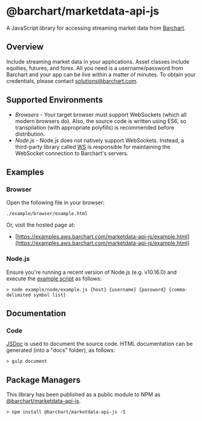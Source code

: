 # @barchart/marketdata-api-js

A JavaScript library for accessing streaming market data from [Barchart](https://www.barchart.com).

## Overview

Include streaming market data in your applications. Asset classes include equities, futures, and forex. All you need is a username/password from Barchart and your app can be live within a matter of minutes. To obtain your credentials, please contact solutions@barchart.com.

## Supported Environments

* *Browsers* - Your target browser must support WebSockets (which all modern browsers do). Also, the source code is written using ES6, so transpilation (with appropriate polyfills) is recommended before distribution.
* *Node.js* - Node.js does not natively support WebSockets. Instead, a third-party library called [WS](https://github.com/websockets/ws) is responsible for maintaining the WebSocket connection to Barchart's servers.

## Examples

### Browser

Open the following file in your browser:

    ./example/browser/example.html
    
Or, visit the hosted page at:

- [https://examples.aws.barchart.com/marketdata-api-js/example.html](https://examples.aws.barchart.com/marketdata-api-js/example.html)

### Node.js

Ensure you're running a recent version of Node.js (e.g. v10.16.0) and execute the [example script](https://github.com/barchart/marketdata-api-js/blob/master/example/node/example.js) as follows:

    > node example/node/example.js {host} {username} {password} {comma-delimited symbol list}

## Documentation

### Code

[JSDoc](http://usejsdoc.org/) is used to document the source code. HTML documentation can be generated (into a "docs" folder), as follows:

	> gulp document

## Package Managers

This library has been published as a public module to NPM as [@barchart/marketdata-api-js](https://www.npmjs.com/package/@barchart/marketdata-api-js).

    > npm install @barchart/marketdata-api-js -S


